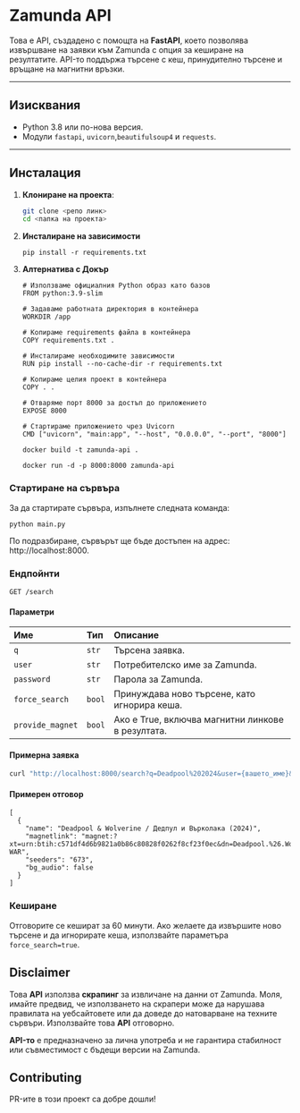 # Zamunda API

Това е API, създадено с помощта на **FastAPI**, което позволява извършване на заявки към Zamunda с опция за кеширане на резултатите. API-то поддържа търсене с кеш, принудително търсене и връщане на магнитни връзки.

---

## Изисквания

- Python 3.8 или по-нова версия.
- Модули `fastapi`, `uvicorn`,`beautifulsoup4` и `requests`.

---

## Инсталация

1. **Клониране на проекта**:
   ```bash
   git clone <репо линк>
   cd <папка на проекта>
   ```
2. **Инсталиране на зависимости**
    ``` 
    pip install -r requirements.txt 
    ```
3. **Алтернатива с Докър**
    ```
    # Използваме официалния Python образ като базов
    FROM python:3.9-slim

    # Задаваме работната директория в контейнера
    WORKDIR /app

    # Копираме requirements файла в контейнера
    COPY requirements.txt .

    # Инсталираме необходимите зависимости
    RUN pip install --no-cache-dir -r requirements.txt

    # Копираме целия проект в контейнера
    COPY . .

    # Отваряме порт 8000 за достъп до приложението
    EXPOSE 8000

    # Стартираме приложението чрез Uvicorn
    CMD ["uvicorn", "main:app", "--host", "0.0.0.0", "--port", "8000"]

    ```
    ```
    docker build -t zamunda-api .
    ```
    ```
    docker run -d -p 8000:8000 zamunda-api
    ```

### Стартиране на сървъра
За да стартирате сървъра, изпълнете следната команда:
```
python main.py
```
По подразбиране, сървърът ще бъде достъпен на адрес: http://localhost:8000.

### Ендпойнти

```GET /search```
#### Параметри

| Име           | Тип     | Описание                                              |
| :------------ | :------ | :---------------------------------------------------- |
| `q`           | `str`   | Търсена заявка.                                       |
| `user`        | `str`   | Потребителско име за Zamunda.                         |
| `password`    | `str`   | Парола за Zamunda.                                    |
| `force_search`| `bool`  | Принуждава ново търсене, като игнорира кеша.          |
| `provide_magnet`| `bool`| Ако е True, включва магнитни линкове в резултата.     |

#### Примерна заявка
```bash
curl "http://localhost:8000/search?q=Deadpool%202024&user={вашето_име}&password={вашата_парола}&force_search=true&provide_magnet=true"
```

#### Примерен отговор
```
[
  {
    "name": "Deadpool & Wolverine / Дедпул и Върколака (2024)",
    "magnetlink": "magnet:?xt=urn:btih:c571df4d6b9821a0b86c80828f0262f8cf23f0ec&dn=Deadpool.%26.Wolverine.2024.1080p.WEBRip.DDP5.1.Atmos.H.265-WAR",
    "seeders": "673",
    "bg_audio": false
  }
]
```

### Кеширане
Отговорите се кешират за 60 минути. Ако желаете да извършите ново търсене и да игнорирате кеша, използвайте параметъра `force_search=true`.

## Disclaimer

Това **API** използва **скрапинг** за извличане на данни от Zamunda. Моля, имайте предвид, че използването на скрапери може да нарушава правилата на уебсайтовете или да доведе до натоварване на техните сървъри. Използвайте това **API** отговорно.

**API-то** е предназначено за лична употреба и не гарантира стабилност или съвместимост с бъдещи версии на Zamunda.

## Contributing
PR-ите в този проект са добре дошли!